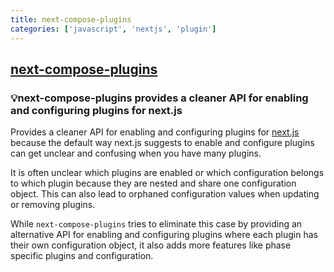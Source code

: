 ```yaml
---
title: next-compose-plugins
categories: ['javascript', 'nextjs', 'plugin']
---
```

## [next-compose-plugins](https://github.com/cyrilwanner/next-compose-plugins)

### 💡next-compose-plugins provides a cleaner API for enabling and configuring plugins for next.js


Provides a cleaner API for enabling and configuring plugins for [next.js](https://github.com/zeit/next.js) because the default way next.js suggests to enable and configure plugins can get unclear and confusing when you have many plugins.

It is often unclear which plugins are enabled or which configuration belongs to which plugin because they are nested and share one configuration object.
This can also lead to orphaned configuration values when updating or removing plugins.

While `next-compose-plugins` tries to eliminate this case by providing an alternative API for enabling and configuring plugins where each plugin has their own configuration object, it also adds more features like phase specific plugins and configuration.
